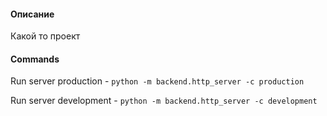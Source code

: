 #### Описание

Какой то проект


#### Commands

Run server production - `python -m backend.http_server -c production`

Run server development - `python -m backend.http_server -c development`
